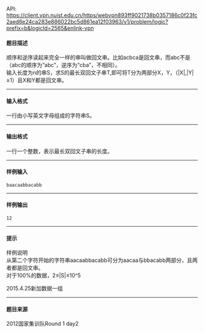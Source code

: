 API: https://client.vpn.nuist.edu.cn/https/webvpn893ff9021738b0357186c0f23fc2aed6e24ca283e886022bc5d861ea12f03963/v1/problem/logic?prefix=b&logicId=2565&enlink-vpn

#### 题目描述

顺序和逆序读起来完全一样的串叫做回文串。比如acbca是回文串，而abc不是（abc的顺序为“abc”，逆序为“cba”，不相同）。  
输入长度为n的串S，求S的最长双回文子串T,即可将T分为两部分X，Y，（|X|,|Y|≥1）且X和Y都是回文串。

---

#### 输入格式

一行由小写英文字母组成的字符串S。

---

#### 输出格式

一行一个整数，表示最长双回文子串的长度。

---

#### 样例输入
```
baacaabbacabb

```

---

#### 样例输出
```
12

```

---

#### 提示

样例说明  
从第二个字符开始的字符串aacaabbacabb可分为aacaa与bbacabb两部分，且两者都是回文串。  
对于100%的数据，2≤|S|≤10^5

2015.4.25新加数据一组

---

#### 题目来源

2012国家集训队Round 1 day2